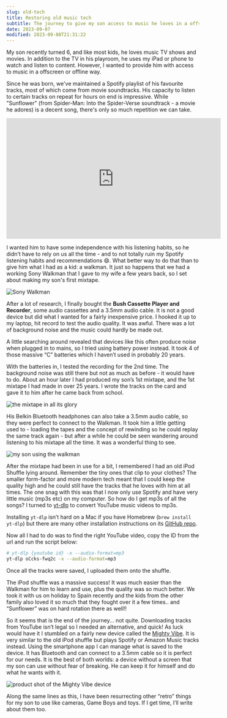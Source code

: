 ```yaml
---
slug: old-tech
title: Restoring old music tech
subtitle: The journey to give my son access to music he loves in a offscreen, offline way
date: 2023-09-07
modified: 2023-09-08T21:31:22
---
```


My son recently turned 6, and like most kids, he loves music TV shows and movies. In addition to the TV in his playroom, he uses my iPad or phone to watch and listen to content. However, I wanted to provide him with access to music in a offscreen or offline way.

Since he was born, we've maintained a Spotify playlist of his favourite tracks, most of which come from movie soundtracks. His capacity to listen to certain tracks on repeat for hours on end is impressive. While "Sunflower" (from Spider-Man: Into the Spider-Verse soundtrack - a movie he adores) is a decent song, there's only so much repetition we can take.

<iframe width="560" height="315" src="https://www.youtube.com/embed/ApXoWvfEYVU?si=x0JE5MavSQgcD3HO" title="YouTube video player" frameborder="0" allow="accelerometer; autoplay; clipboard-write; encrypted-media; gyroscope; picture-in-picture; web-share" allowfullscreen></iframe>

I wanted him to have some independence with his listening habits, so he didn’t have to rely on us all the time - and to not totally ruin my Spotify listening habits and recommendations 😄. What better way to do that than to give him what I had as a kid: a walkman. It just so happens that we had a working Sony Walkman that I gave to my wife a few years back, so I set about making my son's first mixtape.

![Sony Walkman](~/assets/old-tech/walkman.jpg)

After a lot of research, I finally bought the **Bush Cassette Player and Recorder**, some audio cassettes and a 3.5mm audio cable. It is not a good device but did what I wanted for a fairly inexpensive price. I hooked it up to my laptop, hit record to test the audio quality. It was awful. There was a lot of background noise and the music could hardly be made out.

A little searching around revealed that devices like this often produce noise when plugged in to mains, so I tried using battery power instead. It took 4 of those massive “C” batteries which I haven’t used in probably 20 years.

With the batteries in, I tested the recording for the 2nd time. The background noise was still there but not as much as before - it would have to do. About an hour later I had produced my son’s 1st mixtape, and the 1st mixtape I had made in over 25 years. I wrote the tracks on the card and gave it to him after he came back from school.

![the mixtape in all its glory](~/assets/old-tech/mixtape.jpg)

His Belkin Bluetooth headphones can also take a 3.5mm audio cable, so they were perfect to connect to the Walkman. It took him a little getting used to - loading the tapes and the concept of rewinding so he could replay the same track again - but after a while he could be seen wandering around listening to his mixtape all the time. It was a wonderful thing to see.

![my son using the walkman](~/assets/old-tech/son.jpg)

After the mixtape had been in use for a bit, I remembered I had an old iPod Shuffle lying around. Remember the tiny ones that clip to your clothes? The smaller form-factor and more modern tech meant that I could keep the quality high and he could still have the tracks that he loves with him at all times. The one snag with this was that I now only use Spotify and have very little music (mp3s etc) on my computer. So how do I get mp3s of all the songs? I turned to [yt-dlp](https://github.com/yt-dlp/yt-dlp) to convert YouTube music videos to mp3s.

Installing `yt-dlp` isn’t hard on a Mac if you have Homebrew (`brew install yt-dlp`) but there are many other installation instructions on its [GitHub repo](https://github.com/yt-dlp/yt-dlp).

Now all I had to do was to find the right YouTube video, copy the ID from the url and run the script below:

```bash
# yt-dlp {youtube id} -x --audio-format=mp3
yt-dlp oCcks-fwq2c -x --audio-format=mp3
```

Once all the tracks were saved, I uploaded them onto the shuffle.

The iPod shuffle was a massive success! It was much easier than the Walkman for him to learn and use, plus the quality was so much better. We took it with us on holiday to Spain recently and the kids from the other family also loved it so much that they fought over it a few times.. and “Sunflower” was on hard rotation there as well!!

So it seems that is the end of the journey... not quite. Downloading tracks from YouTube isn’t legal so I needed an alternative, and quick! As luck would have it I stumbled on a fairly new device called the [Mighty Vibe](https://www.mightyaudio.co.uk/products/mighty-vibe). It is very similar to the old iPod shuffle but plays Spotify or Amazon Music tracks instead. Using the smartphone app I can manage what is saved to the device. It has Bluetooth and can connect to a 3.5mm cable so it is perfect for our needs. It is the best of both worlds: a device without a screen that my son can use without fear of breaking. He can keep it for himself and do what he wants with it.

![product shot of the Mighty Vibe device](~/assets/old-tech/mighty-vibe.jpg)

Along the same lines as this, I have been resurrecting other “retro” things for my son to use like cameras, Game Boys and toys. If I get time, I’ll write about them too.

